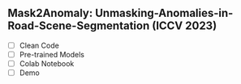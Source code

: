 ## Mask2Anomaly: Unmasking-Anomalies-in-Road-Scene-Segmentation (ICCV 2023)
- [ ] Clean Code
- [ ] Pre-trained Models
- [ ] Colab Notebook
- [ ] Demo
